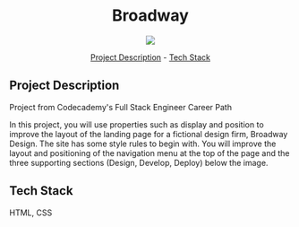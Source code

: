 <h1 align="center">Broadway</h1>
<p align="center">
<img width="auto" height="auto" src="https://github.com/Raaagan/codecademy-fullstack/blob/main/broadway/resources/images/broadway.gif"/>
</p>

<p align="center"><a href="#project-description">Project Description</a> - <a href="#technology-stack">Tech Stack</a></p>

## Project Description

Project from Codecademy's Full Stack Engineer Career Path

In this project, you will use properties such as display and position to improve the layout of the landing page for a fictional design firm, Broadway Design. The site has some style rules to begin with. You will improve the layout and positioning of the navigation menu at the top of the page and the three supporting sections (Design, Develop, Deploy) below the image.


## Tech Stack

HTML, CSS
